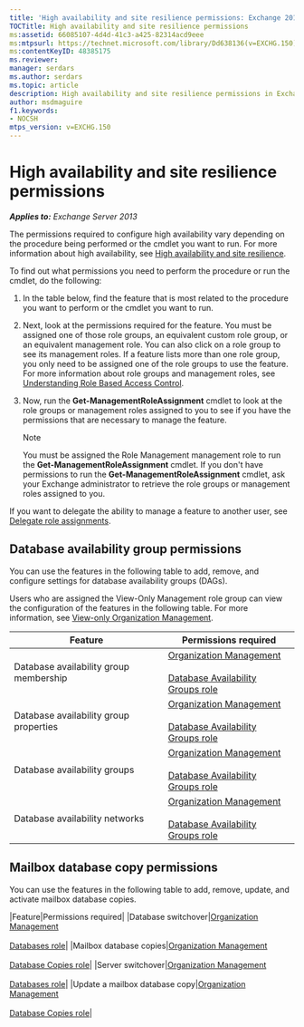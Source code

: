 ```yaml
---
title: 'High availability and site resilience permissions: Exchange 2013 Help'
TOCTitle: High availability and site resilience permissions
ms:assetid: 66085107-4d4d-41c3-a425-82314acd9eee
ms:mtpsurl: https://technet.microsoft.com/library/Dd638136(v=EXCHG.150)
ms:contentKeyID: 48385175
ms.reviewer: 
manager: serdars
ms.author: serdars
ms.topic: article
description: High availability and site resilience permissions in Exchange Server 
author: msdmaguire
f1.keywords:
- NOCSH
mtps_version: v=EXCHG.150
---
```


# High availability and site resilience permissions

_**Applies to:** Exchange Server 2013_

The permissions required to configure high availability vary depending on the procedure being performed or the cmdlet you want to run. For more information about high availability, see [High availability and site resilience](high-availability-and-site-resilience-exchange-2013-help.md).

To find out what permissions you need to perform the procedure or run the cmdlet, do the following:

1. In the table below, find the feature that is most related to the procedure you want to perform or the cmdlet you want to run.

2. Next, look at the permissions required for the feature. You must be assigned one of those role groups, an equivalent custom role group, or an equivalent management role. You can also click on a role group to see its management roles. If a feature lists more than one role group, you only need to be assigned one of the role groups to use the feature. For more information about role groups and management roles, see [Understanding Role Based Access Control](understanding-role-based-access-control-exchange-2013-help.md).

3. Now, run the **Get-ManagementRoleAssignment** cmdlet to look at the role groups or management roles assigned to you to see if you have the permissions that are necessary to manage the feature.

    > [!NOTE]
    > You must be assigned the Role Management management role to run the **Get-ManagementRoleAssignment** cmdlet. If you don't have permissions to run the **Get-ManagementRoleAssignment** cmdlet, ask your Exchange administrator to retrieve the role groups or management roles assigned to you.

If you want to delegate the ability to manage a feature to another user, see [Delegate role assignments](delegate-role-assignments-exchange-2013-help.md).

## Database availability group permissions

You can use the features in the following table to add, remove, and configure settings for database availability groups (DAGs).

Users who are assigned the View-Only Management role group can view the configuration of the features in the following table. For more information, see [View-only Organization Management](view-only-organization-management-exchange-2013-help.md).

|Feature|Permissions required|
|---|---|
|Database availability group membership|[Organization Management](organization-management-exchange-2013-help.md) <br/><br/> [Database Availability Groups role](database-availability-groups-role-exchange-2013-help.md)|
|Database availability group properties|[Organization Management](organization-management-exchange-2013-help.md) <br/><br/> [Database Availability Groups role](database-availability-groups-role-exchange-2013-help.md)|
|Database availability groups|[Organization Management](organization-management-exchange-2013-help.md) <br/><br/> [Database Availability Groups role](database-availability-groups-role-exchange-2013-help.md)|
|Database availability networks|[Organization Management](organization-management-exchange-2013-help.md) <br/><br/> [Database Availability Groups role](database-availability-groups-role-exchange-2013-help.md)|

## Mailbox database copy permissions

You can use the features in the following table to add, remove, update, and activate mailbox database copies.

|Feature|Permissions required|
|Database switchover|[Organization Management](organization-management-exchange-2013-help.md) <br/><br/> [Databases role](databases-role-exchange-2013-help.md)|
|Mailbox database copies|[Organization Management](organization-management-exchange-2013-help.md) <br/><br/> [Database Copies role](database-copies-role-exchange-2013-help.md)|
|Server switchover|[Organization Management](organization-management-exchange-2013-help.md) <br/><br/> [Databases role](databases-role-exchange-2013-help.md)|
|Update a mailbox database copy|[Organization Management](organization-management-exchange-2013-help.md) <br/><br/> [Database Copies role](database-copies-role-exchange-2013-help.md)|
